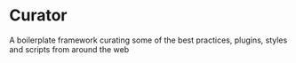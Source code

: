 Curator
=======

A boilerplate framework curating some of the best practices, plugins, styles and scripts from around the web
